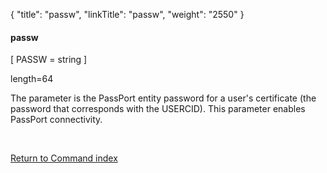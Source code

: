 {
    "title": "passw",
    "linkTitle": "passw",
    "weight": "2550"
}<span id="passw"></span>

#### <span class="mc-variable System.Title variable">passw</span>

\[ PASSW = string \]

length=64

The parameter is the PassPort entity password for a user's certificate (the password that corresponds with the USERCID). This parameter enables PassPort connectivity.

 

[Return to Command index](../../)
